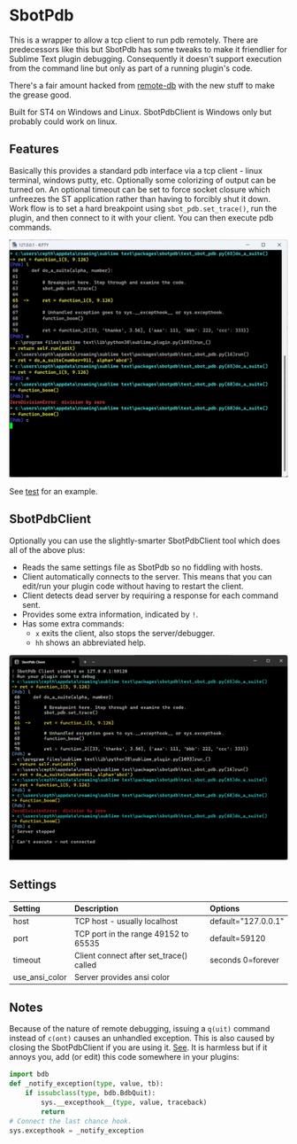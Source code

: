 # SbotPdb

This is a wrapper to allow a tcp client to run pdb remotely.
There are predecessors like this but SbotPdb has some tweaks to make it friendlier for
Sublime Text plugin debugging. Consequently it doesn't support execution from the command
line but only as part of a running plugin's code.

There's a fair amount hacked from [remote-db](https://github.com/ionelmc/python-remote-pdb)
with the new stuff to make the grease good.

Built for ST4 on Windows and Linux. SbotPdbClient is Windows only but probably could work on linux.

## Features

Basically this provides a standard pdb interface via a tcp client - linux terminal,
windows putty, etc. Optionally some colorizing of output can be turned on. An optional timeout
can be set to force socket closure which unfreezes the ST application rather than having to
forcibly shut it down. Work flow is to set a hard breakpoint using `sbot_pdb.set_trace()`,
run the plugin, and then connect to it with your client. You can then execute pdb commands.

![SbotPdb](cli1.png)

See [test](https://github.com/cepthomas/SbotPdb/blob/main/test_sbot_pdb.py) for an example.

## SbotPdbClient

Optionally you can use the slightly-smarter SbotPdbClient tool which does all of the above plus:
- Reads the same settings file as SbotPdb so no fiddling with hosts.
- Client automatically connects to the server. This means that you can edit/run your plugin code
  without having to restart the client.
- Client detects dead server by requiring a response for each command sent.
- Provides some extra information, indicated by `!`.
- Has some extra commands:
  - `x` exits the client, also stops the server/debugger.
  - `hh` shows an abbreviated help.

![SbotPdbClient](cli2.png)

## Settings

| Setting        | Description                              | Options                     |
| :--------      | :-------                                 | :------                     |
| host           | TCP host - usually localhost             | default="127.0.0.1"         |
| port           | TCP port in the range 49152 to 65535     | default=59120               |
| timeout        | Client connect after set_trace() called  | seconds 0=forever           |
| use_ansi_color | Server provides ansi color               |                             |

## Notes

Because of the nature of remote debugging, issuing a `q(uit)` command instead of `c(ont)` causes
an unhandled exception. This is also caused by closing the SbotPdbClient if you are using it.
[See](https://stackoverflow.com/a/34936583).
It is harmless but if it annoys you, add (or edit) this code somewhere in your plugins:

```python
import bdb
def _notify_exception(type, value, tb):
    if issubclass(type, bdb.BdbQuit):
        sys.__excepthook__(type, value, traceback)
        return
# Connect the last chance hook.
sys.excepthook = _notify_exception
```
